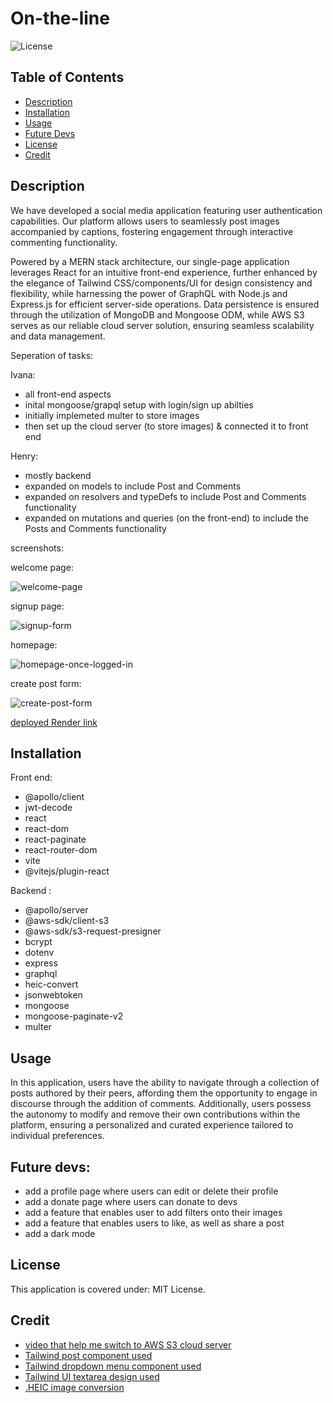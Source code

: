 # On-the-line

![License](https://img.shields.io/badge/License-MIT_License-lightblue.svg)

## Table of Contents

- [Description](#description)
- [Installation](#installation)
- [Usage](#usage)
- [Future Devs](#future-devs)
- [License](#license)
- [Credit](#credit)

## Description

We have developed a social media application featuring user authentication capabilities. Our platform allows users to seamlessly post images accompanied by captions, fostering engagement through interactive commenting functionality. 

Powered by a MERN stack architecture, our single-page application leverages React for an intuitive front-end experience, further enhanced by the elegance of Tailwind CSS/components/UI for design consistency and flexibility, while harnessing the power of GraphQL with Node.js and Express.js for efficient server-side operations. Data persistence is ensured through the utilization of MongoDB and Mongoose ODM, while AWS S3 serves as our reliable cloud server solution, ensuring seamless scalability and data management.

Seperation of tasks:

Ivana:
- all front-end aspects
- inital mongoose/grapql setup with login/sign up abilties
- initially implemeted multer to store images 
- then set up the cloud server (to store images) & connected it to front end 


Henry:
- mostly backend
- expanded on models to include Post and Comments
- expanded on resolvers and typeDefs to include Post and Comments functionality
- expanded on mutations and queries (on the front-end) to include the Posts and Comments functionality 

screenshots:

welcome page: 

![welcome-page](https://github.com/Ivana-Djordjevic/on-the-line/assets/127266659/3cc95acc-923c-4689-8858-4c893be690d3)

signup page:

![signup-form](https://github.com/Ivana-Djordjevic/on-the-line/assets/127266659/9fa325f3-f908-497b-8f97-3af5e4442e56)

homepage:

![homepage-once-logged-in](https://github.com/Ivana-Djordjevic/on-the-line/assets/127266659/83d6d2d5-f892-40df-971c-eba16e9c0fa5)

create post form:

![create-post-form](https://github.com/Ivana-Djordjevic/on-the-line/assets/127266659/0200165f-ae1f-4b9e-b0b1-c6114482f72a)

[deployed Render link](https://on-the-line.onrender.com/)

## Installation

Front end:
- @apollo/client
- jwt-decode
- react
- react-dom
- react-paginate
- react-router-dom
- vite
- @vitejs/plugin-react

Backend :
- @apollo/server
- @aws-sdk/client-s3
- @aws-sdk/s3-request-presigner
- bcrypt
- dotenv
- express
- graphql
- heic-convert
- jsonwebtoken
- mongoose
- mongoose-paginate-v2
- multer

## Usage

In this application, users have the ability to navigate through a collection of posts authored by their peers, affording them the opportunity to engage in discourse through the addition of comments. Additionally, users possess the autonomy to modify and remove their own contributions within the platform, ensuring a personalized and curated experience tailored to individual preferences.

## Future devs:

- add a profile page where users can edit or delete their profile
- add a donate page where users can donate to devs
- add a feature that enables user to add filters onto their images
- add a feature that enables users to like, as well as share a post
- add a dark mode

## License

This application is covered under: MIT License. 

## Credit

- [video that help me switch to AWS S3 cloud server](https://www.youtube.com/watch?v=eQAIojcArRY&ab_channel=SamMeech-Ward)
- [Tailwind post component used](https://tailwindcomponents.com/component/instagram-post)
- [Tailwind dropdown menu component used](https://tailwindcomponents.com/component/dropdown-theme-with-tailwind-css)
- [Tailwind UI textarea design used](https://tailwindui.com/components/application-ui/forms/textareas)
- [.HEIC image conversion](https://codesandbox.io/p/sandbox/heic-convert-geyy0)

